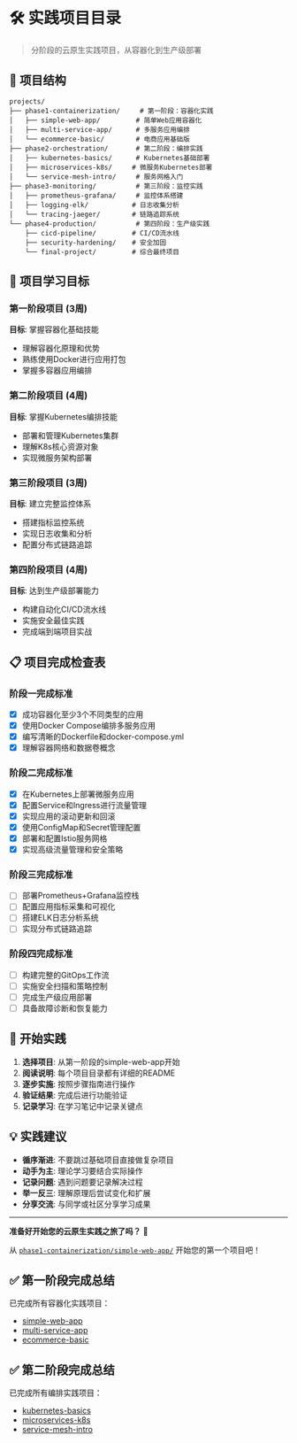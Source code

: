 # 🛠️ 实践项目目录

> 分阶段的云原生实践项目，从容器化到生产级部署

## 📁 项目结构

```
projects/
├── phase1-containerization/     # 第一阶段：容器化实践
│   ├── simple-web-app/         # 简单Web应用容器化
│   ├── multi-service-app/      # 多服务应用编排
│   └── ecommerce-basic/        # 电商应用基础版
├── phase2-orchestration/       # 第二阶段：编排实践
│   ├── kubernetes-basics/      # Kubernetes基础部署
│   ├── microservices-k8s/     # 微服务Kubernetes部署
│   └── service-mesh-intro/     # 服务网格入门
├── phase3-monitoring/          # 第三阶段：监控实践
│   ├── prometheus-grafana/     # 监控体系搭建
│   ├── logging-elk/           # 日志收集分析
│   └── tracing-jaeger/        # 链路追踪系统
└── phase4-production/          # 第四阶段：生产级实践
    ├── cicd-pipeline/         # CI/CD流水线
    ├── security-hardening/    # 安全加固
    └── final-project/         # 综合最终项目
```

## 🎯 项目学习目标

### 第一阶段项目 (3周)
**目标**: 掌握容器化基础技能
- 理解容器化原理和优势
- 熟练使用Docker进行应用打包
- 掌握多容器应用编排

### 第二阶段项目 (4周)
**目标**: 掌握Kubernetes编排技能
- 部署和管理Kubernetes集群
- 理解K8s核心资源对象
- 实现微服务架构部署

### 第三阶段项目 (3周)
**目标**: 建立完整监控体系
- 搭建指标监控系统
- 实现日志收集和分析
- 配置分布式链路追踪

### 第四阶段项目 (4周)
**目标**: 达到生产级部署能力
- 构建自动化CI/CD流水线
- 实施安全最佳实践
- 完成端到端项目实战

## 📋 项目完成检查表

### 阶段一完成标准
- [x] 成功容器化至少3个不同类型的应用
- [x] 使用Docker Compose编排多服务应用
- [x] 编写清晰的Dockerfile和docker-compose.yml
- [x] 理解容器网络和数据卷概念

### 阶段二完成标准
- [x] 在Kubernetes上部署微服务应用
- [x] 配置Service和Ingress进行流量管理
- [x] 实现应用的滚动更新和回滚
- [x] 使用ConfigMap和Secret管理配置
- [x] 部署和配置Istio服务网格
- [x] 实现高级流量管理和安全策略

### 阶段三完成标准
- [ ] 部署Prometheus+Grafana监控栈
- [ ] 配置应用指标采集和可视化
- [ ] 搭建ELK日志分析系统
- [ ] 实现分布式链路追踪

### 阶段四完成标准
- [ ] 构建完整的GitOps工作流
- [ ] 实施安全扫描和策略控制
- [ ] 完成生产级应用部署
- [ ] 具备故障诊断和恢复能力

## 🚀 开始实践

1. **选择项目**: 从第一阶段的simple-web-app开始
2. **阅读说明**: 每个项目目录都有详细的README
3. **逐步实施**: 按照步骤指南进行操作
4. **验证结果**: 完成后进行功能验证
5. **记录学习**: 在学习笔记中记录关键点

## 💡 实践建议

- **循序渐进**: 不要跳过基础项目直接做复杂项目
- **动手为主**: 理论学习要结合实际操作
- **记录问题**: 遇到问题要记录解决过程
- **举一反三**: 理解原理后尝试变化和扩展
- **分享交流**: 与同学或社区分享学习成果

---

**准备好开始您的云原生实践之旅了吗？** 🌟

从 [`phase1-containerization/simple-web-app/`](./phase1-containerization/simple-web-app/) 开始您的第一个项目吧！

## ✅ 第一阶段完成总结
已完成所有容器化实践项目：
- [simple-web-app](./phase1-containerization/simple-web-app)
- [multi-service-app](./phase1-containerization/multi-service-app)
- [ecommerce-basic](./phase1-containerization/ecommerce-basic)

## ✅ 第二阶段完成总结
已完成所有编排实践项目：
- [kubernetes-basics](./phase2-orchestration/kubernetes-basics)
- [microservices-k8s](./phase2-orchestration/microservices-k8s)
- [service-mesh-intro](./phase2-orchestration/service-mesh-intro)
